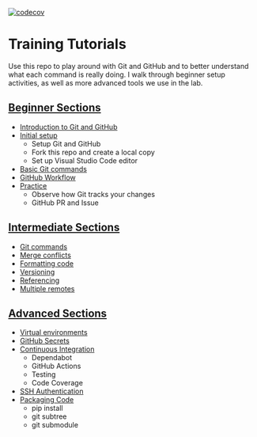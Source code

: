 [![codecov](https://codecov.io/gh/djmcgregor/training/branch/main/graph/badge.svg?token=E97NPUSQ5D)](https://codecov.io/gh/djmcgregor/training)

# Training Tutorials

Use this repo to play around with Git and GitHub and to better understand what each command is really doing. I walk through beginner setup activities, as well as more advanced tools we use in the lab.

## [Beginner Sections](./beginner.md)
- [Introduction to Git and GitHub](./beginner.md#introduction)
- [Initial setup](./beginner.md#initial-setup)
    - Setup Git and GitHub
    - Fork this repo and create a local copy
    - Set up Visual Studio Code editor
- [Basic Git commands](./beginner.md#git-commands)
- [GitHub Workflow](./beginner.md#github-workflow)
- [Practice](./beginner.md#practice)
    - Observe how Git tracks your changes
    - GitHub PR and Issue

## [Intermediate Sections](./intermediate.md)
- [Git commands](./intermediate.md#git-commands)
- [Merge conflicts](./intermediate.md#merge-conflicts)
- [Formatting code](./intermediate.md#formatting-code)
- [Versioning](./intermediate.md#versioning)
- [Referencing](./intermediate.md#referencing)
- [Multiple remotes](./intermediate.md#multiple-remotes)

## [Advanced Sections](./advanced.md)
- [Virtual environments](./advanced.md#virtual-environment)
- [GitHub Secrets](./advanced.md#github-secrets)
- [Continuous Integration](./advanced.md#continuous-integration)
    - Dependabot
    - GitHub Actions
    - Testing
    - Code Coverage
- [SSH Authentication](./advanced.md#ssh-authentication)
- [Packaging Code](./advanced.md#packaging-code)
    - pip install
    - git subtree
    - git submodule
